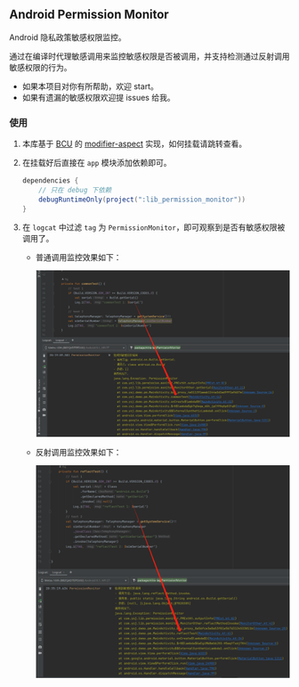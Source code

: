 ## Android Permission Monitor

Android 隐私政策敏感权限监控。

通过在编译时代理敏感调用来监控敏感权限是否被调用，并支持检测通过反射调用敏感权限的行为。

- 如果本项目对你有所帮助，欢迎 start。
- 如果有遗漏的敏感权限欢迎提 issues 给我。

### 使用

1. 本库基于 [BCU](https://github.com/Ysj001/BytecodeUtil) 的 [modifier-aspect](https://github.com/Ysj001/BytecodeUtil/blob/master/lib_modifier_aspect/README.md) 实现，如何挂载请跳转查看。

2. 在挂载好后直接在 `app` 模块添加依赖即可。

   ```groovy
   dependencies {
       // 只在 debug 下依赖
       debugRuntimeOnly(project(":lib_permission_monitor"))
   }
   ```

3. 在 `logcat` 中过滤  `tag` 为 `PermissionMonitor`，即可观察到是否有敏感权限被调用了。

   - 普通调用监控效果如下：

     ![普通调用](readme_assets/1.png)

   - 反射调用监控效果如下：

     ![反射调用](readme_assets/2.png)



